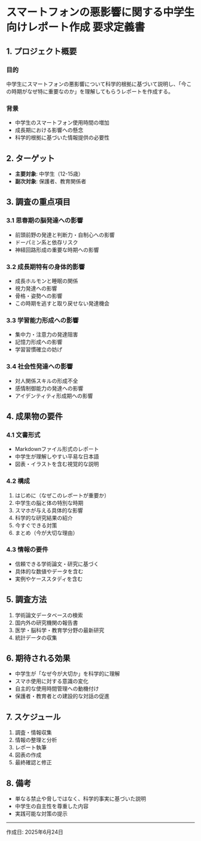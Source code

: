 # スマートフォンの悪影響に関する中学生向けレポート作成 要求定義書

## 1. プロジェクト概要

### 目的
中学生にスマートフォンの悪影響について科学的根拠に基づいて説明し、「今この時期がなぜ特に重要なのか」を理解してもらうレポートを作成する。

### 背景
- 中学生のスマートフォン使用時間の増加
- 成長期における影響への懸念
- 科学的根拠に基づいた情報提供の必要性

## 2. ターゲット

- **主要対象**: 中学生（12-15歳）
- **副次対象**: 保護者、教育関係者

## 3. 調査の重点項目

### 3.1 思春期の脳発達への影響
- 前頭前野の発達と判断力・自制心への影響
- ドーパミン系と依存リスク
- 神経回路形成の重要な時期への影響

### 3.2 成長期特有の身体的影響
- 成長ホルモンと睡眠の関係
- 視力発達への影響
- 骨格・姿勢への影響
- この時期を逃すと取り戻せない発達機会

### 3.3 学習能力形成への影響
- 集中力・注意力の発達阻害
- 記憶力形成への影響
- 学習習慣確立の妨げ

### 3.4 社会性発達への影響
- 対人関係スキルの形成不全
- 感情制御能力の発達への影響
- アイデンティティ形成期への影響

## 4. 成果物の要件

### 4.1 文書形式
- Markdownファイル形式のレポート
- 中学生が理解しやすい平易な日本語
- 図表・イラストを含む視覚的な説明

### 4.2 構成
1. はじめに（なぜこのレポートが重要か）
2. 中学生の脳と体の特別な時期
3. スマホが与える具体的な影響
4. 科学的な研究結果の紹介
5. 今すぐできる対策
6. まとめ（今が大切な理由）

### 4.3 情報の要件
- 信頼できる学術論文・研究に基づく
- 具体的な数値やデータを含む
- 実例やケーススタディを含む

## 5. 調査方法

1. 学術論文データベースの検索
2. 国内外の研究機関の報告書
3. 医学・脳科学・教育学分野の最新研究
4. 統計データの収集

## 6. 期待される効果

- 中学生が「なぜ今が大切か」を科学的に理解
- スマホ使用に対する意識の変化
- 自主的な使用時間管理への動機付け
- 保護者・教育者との建設的な対話の促進

## 7. スケジュール

1. 調査・情報収集
2. 情報の整理と分析
3. レポート執筆
4. 図表の作成
5. 最終確認と修正

## 8. 備考

- 単なる禁止や脅しではなく、科学的事実に基づいた説明
- 中学生の自主性を尊重した内容
- 実践可能な対策の提示

---
作成日: 2025年6月24日
